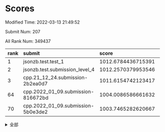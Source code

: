 # Scores

Modified Time: 2022-03-13 21:49:52

Submit Num: 207

All Rank Num: 349437

| rank |               submit               |       score        |       sigma        | pk_num |
| :--- | :--------------------------------- | :----------------- | :----------------- | :----- |
| 1    | jsonzb.test.test_1                 | 1012.6784436715391 | 0.7917291915427179 | 6748   |
| 2    | jsonzb.test.submission_level_4     | 1012.2570379953546 | 0.8024837070009462 | 6752   |
| 3    | cpp.21_12_24.submission-2b2ea0d7   | 1011.6154742123417 | 0.801861437893022  | 6757   |
| 64   | cpp.2022_01_09.submission-816672bd | 1004.0086586661632 | 0.7039318354346766 | 6756   |
| 70   | cpp.2022_01_09.submission-5b0e3de2 | 1003.7465282620667 | 0.7205992179512466 | 6752   |


<details>
<summary>全部</summary>

| rank |                 submit                 |       score        |       sigma        | pk_num |
| :--- | :------------------------------------- | :----------------- | :----------------- | :----- |
| 1    | jsonzb.test.test_1                     | 1012.6784436715391 | 0.7917291915427179 | 6748   |
| 2    | jsonzb.test.submission_level_4         | 1012.2570379953546 | 0.8024837070009462 | 6752   |
| 3    | cpp.21_12_24.submission-2b2ea0d7       | 1011.6154742123417 | 0.801861437893022  | 6757   |
| 4    | gobigger.level_3.submission_level_3_6  | 1011.529690659435  | 0.7896077943192267 | 6757   |
| 5    | gobigger.level_3.submission_level_3_34 | 1011.4001931606125 | 0.7641125312280129 | 6754   |
| 6    | gobigger.level_3.submission_level_3_27 | 1011.3670305124372 | 0.7776450991598189 | 6756   |
| 7    | gobigger.level_3.submission_level_3_11 | 1011.315184916182  | 0.7793614987862727 | 6758   |
| 8    | gobigger.level_3.submission_level_3_26 | 1011.2041267603106 | 0.778752297869342  | 6753   |
| 9    | gobigger.level_3.submission_level_3_36 | 1011.1619979661474 | 0.7698688966959369 | 6750   |
| 10   | gobigger.level_3.submission_level_3_3  | 1010.8854868216617 | 0.7619450214667016 | 6752   |
| 11   | gobigger.level_3.submission_level_3_19 | 1010.8012150742104 | 0.7624812204563368 | 6752   |
| 12   | gobigger.level_3.submission_level_3_38 | 1010.7490088025894 | 0.7706553863730058 | 6750   |
| 13   | gobigger.level_3.submission_level_3_16 | 1010.6773908309897 | 0.7646279951598767 | 6754   |
| 14   | gobigger.level_3.submission_level_3_9  | 1010.6262722251084 | 0.7813230111874792 | 6756   |
| 15   | gobigger.level_3.submission_level_3_33 | 1010.5062184506739 | 0.765892265422388  | 6751   |
| 16   | gobigger.level_3.submission_level_3_48 | 1010.493736325256  | 0.7842597314010712 | 6753   |
| 17   | gobigger.level_3.submission_level_3_25 | 1010.4154057822589 | 0.7733903989133831 | 6751   |
| 18   | gobigger.level_3.submission_level_3_12 | 1010.3379367349237 | 0.7834436033696783 | 6753   |
| 19   | gobigger.level_3.submission_level_3_22 | 1010.2701511988524 | 0.7662729352893073 | 6753   |
| 20   | gobigger.level_3.submission_level_3_8  | 1010.2235140569873 | 0.754976733054634  | 6754   |
| 21   | gobigger.level_3.submission_level_3_47 | 1010.2096577412142 | 0.7442034503258493 | 6754   |
| 22   | gobigger.level_3.submission_level_3_7  | 1010.1648443708755 | 0.7622541181903404 | 6751   |
| 23   | gobigger.level_3.submission_level_3_24 | 1010.1474918050886 | 0.7426334631216684 | 6755   |
| 24   | gobigger.level_3.submission_level_3_18 | 1010.1138015709341 | 0.7607782248810188 | 6749   |
| 25   | gobigger.level_3.submission_level_3_30 | 1010.0775782782641 | 0.7548813733325372 | 6757   |
| 26   | gobigger.level_3.submission_level_3_28 | 1010.063552559455  | 0.762808413392298  | 6752   |
| 27   | gobigger.level_3.submission_level_3_2  | 1010.0584606498203 | 0.7389612256692056 | 6744   |
| 28   | gobigger.level_3.submission_level_3_29 | 1010.0356483415683 | 0.7520891584353413 | 6751   |
| 29   | gobigger.level_3.submission_level_3_41 | 1009.9844982362074 | 0.7509005793559688 | 6750   |
| 30   | gobigger.level_3.submission_level_3_37 | 1009.915171519475  | 0.7594880081837846 | 6752   |
| 31   | gobigger.level_3.submission_level_3_0  | 1009.8321105024143 | 0.7514853864069465 | 6758   |
| 32   | gobigger.level_3.submission_level_3_35 | 1009.8164581575518 | 0.7508171288334383 | 6752   |
| 33   | gobigger.level_3.submission_level_3_39 | 1009.7939592618875 | 0.7569819405157111 | 6741   |
| 34   | gobigger.level_3.submission_level_3_49 | 1009.7457028860415 | 0.7632133862998336 | 6753   |
| 35   | gobigger.level_3.submission_level_3_40 | 1009.7443341749154 | 0.745162056251886  | 6753   |
| 36   | gobigger.level_3.submission_level_3_32 | 1009.6871597059187 | 0.7594767019415166 | 6754   |
| 37   | gobigger.level_3.submission_level_3_15 | 1009.6862138154551 | 0.7496846610444478 | 6753   |
| 38   | gobigger.level_3.submission_level_3_20 | 1009.6566674884799 | 0.7399494887709326 | 6759   |
| 39   | gobigger.level_3.submission_level_3_13 | 1009.6114120496303 | 0.7544111585450365 | 6755   |
| 40   | gobigger.level_3.submission_level_3_43 | 1009.4822248062542 | 0.7597802838739207 | 6746   |
| 41   | gobigger.level_3.submission_level_3_4  | 1009.3861673196832 | 0.7564204949869467 | 6757   |
| 42   | gobigger.level_3.submission_level_3_46 | 1009.3130029469563 | 0.7259400999461975 | 6759   |
| 43   | gobigger.level_3.submission_level_3_45 | 1009.2652857310843 | 0.7522651562178466 | 6761   |
| 44   | gobigger.level_3.submission_level_3_42 | 1009.2387643956612 | 0.7479102458190919 | 6752   |
| 45   | gobigger.level_3.submission_level_3_14 | 1009.2341150184344 | 0.75616076663153   | 6748   |
| 46   | gobigger.level_3.submission_level_3_17 | 1009.1822567364774 | 0.7425959293716609 | 6757   |
| 47   | gobigger.level_3.submission_level_3_5  | 1009.1585470064018 | 0.7368192095907129 | 6747   |
| 48   | gobigger.level_3.submission_level_3_44 | 1009.1401136118739 | 0.7541804708265389 | 6749   |
| 49   | gobigger.level_3.submission_level_3_21 | 1009.0185876671451 | 0.7424286573177242 | 6750   |
| 50   | gobigger.level_3.submission_level_3_10 | 1009.0063984101128 | 0.7756610454676798 | 6749   |
| 51   | gobigger.level_3.submission_level_3_1  | 1008.8524740729024 | 0.7362934423508712 | 6754   |
| 52   | gobigger.level_3.submission_level_3_31 | 1008.8506081641996 | 0.748949481217749  | 6750   |
| 53   | gobigger.level_3.submission_level_3_23 | 1008.202031982555  | 0.7678950992994155 | 6756   |
| 54   | gobigger.level_1.submission_level_1_49 | 1005.4179827315816 | 0.7425026067829466 | 6752   |
| 55   | gobigger.level_1.submission_level_1_28 | 1004.9578468517751 | 0.7178880473502472 | 6752   |
| 56   | gobigger.level_1.submission_level_1_41 | 1004.7901532500887 | 0.7216987325350619 | 6753   |
| 57   | gobigger.level_1.submission_level_1_11 | 1004.5995304002633 | 0.7150334939123597 | 6757   |
| 58   | gobigger.level_1.submission_level_1_36 | 1004.5752545858408 | 0.7193130416698927 | 6752   |
| 59   | gobigger.level_1.submission_level_1_44 | 1004.2773851618886 | 0.7304264664194305 | 6753   |
| 60   | gobigger.level_1.submission_level_1_13 | 1004.2679157313192 | 0.7261138480344135 | 6753   |
| 61   | gobigger.level_1.submission_level_1_26 | 1004.2318986312821 | 0.7126402751452406 | 6753   |
| 62   | gobigger.level_1.submission_level_1_48 | 1004.2239022006299 | 0.7149912755818156 | 6754   |
| 63   | gobigger.level_1.submission_level_1_34 | 1004.1098503480574 | 0.7190170769913637 | 6750   |
| 64   | cpp.2022_01_09.submission-816672bd     | 1004.0086586661632 | 0.7039318354346766 | 6756   |
| 65   | gobigger.level_1.submission_level_1_39 | 1003.9979499095153 | 0.7280172332150396 | 6748   |
| 66   | gobigger.level_1.submission_level_1_4  | 1003.9750319775617 | 0.7210293636662649 | 6750   |
| 67   | gobigger.level_1.submission_level_1_33 | 1003.7992262219991 | 0.7078128016619563 | 6755   |
| 68   | gobigger.level_1.submission_level_1_40 | 1003.7930227209591 | 0.7203298497125197 | 6750   |
| 69   | gobigger.level_1.submission_level_1_19 | 1003.7558028310333 | 0.7180009174489559 | 6753   |
| 70   | cpp.2022_01_09.submission-5b0e3de2     | 1003.7465282620667 | 0.7205992179512466 | 6752   |
| 71   | gobigger.level_1.submission_level_1_18 | 1003.7402128030216 | 0.7219729227023054 | 6753   |
| 72   | gobigger.level_1.submission_level_1_29 | 1003.6906575979068 | 0.7192538636564678 | 6751   |
| 73   | gobigger.level_1.submission_level_1_43 | 1003.6870288012161 | 0.7100345930355011 | 6751   |
| 74   | gobigger.level_1.submission_level_1_0  | 1003.647546796297  | 0.705375908680122  | 6753   |
| 75   | gobigger.level_1.submission_level_1_21 | 1003.6316078829325 | 0.7198491378163383 | 6754   |
| 76   | gobigger.level_1.submission_level_1_7  | 1003.5615852734703 | 0.7100547015085507 | 6756   |
| 77   | gobigger.level_1.submission_level_1_16 | 1003.5606531023271 | 0.7147978566052268 | 6750   |
| 78   | gobigger.level_1.submission_level_1_1  | 1003.5361080595865 | 0.7184244025905929 | 6753   |
| 79   | gobigger.level_1.submission_level_1_23 | 1003.4980355930685 | 0.7073379706155059 | 6755   |
| 80   | gobigger.level_1.submission_level_1_47 | 1003.441014660644  | 0.7078171377570136 | 6748   |
| 81   | gobigger.level_1.submission_level_1_25 | 1003.3943476892946 | 0.7227415623638099 | 6752   |
| 82   | gobigger.level_1.submission_level_1_46 | 1003.3924458504837 | 0.7198303657045306 | 6751   |
| 83   | gobigger.level_1.submission_level_1_12 | 1003.3611929843196 | 0.7287139261079667 | 6750   |
| 84   | gobigger.level_1.submission_level_1_31 | 1003.2878437216378 | 0.7187306175300652 | 6752   |
| 85   | gobigger.level_1.submission_level_1_3  | 1003.174895095697  | 0.7249908956704019 | 6756   |
| 86   | gobigger.level_1.submission_level_1_17 | 1003.1370008156025 | 0.7095879312642385 | 6747   |
| 87   | gobigger.level_1.submission_level_1_6  | 1003.0894190549279 | 0.7227467187966754 | 6757   |
| 88   | gobigger.level_1.submission_level_1_30 | 1003.0389693816173 | 0.7047048572230782 | 6751   |
| 89   | gobigger.level_1.submission_level_1_8  | 1003.000124988834  | 0.7249027434942168 | 6753   |
| 90   | gobigger.level_1.submission_level_1_45 | 1002.9380828232322 | 0.7154955559694788 | 6749   |
| 91   | gobigger.level_1.submission_level_1_2  | 1002.8564177964925 | 0.710349521812843  | 6747   |
| 92   | gobigger.level_1.submission_level_1_9  | 1002.8162445961408 | 0.7081032748738534 | 6751   |
| 93   | gobigger.level_1.submission_level_1_32 | 1002.7995098506921 | 0.7084963762988532 | 6752   |
| 94   | gobigger.level_1.submission_level_1_42 | 1002.7740082244927 | 0.7122008397349584 | 6754   |
| 95   | gobigger.level_1.submission_level_1_5  | 1002.6778980266006 | 0.7200794369005005 | 6755   |
| 96   | gobigger.level_1.submission_level_1_38 | 1002.6064471618787 | 0.7189197354648885 | 6758   |
| 97   | gobigger.level_1.submission_level_1_20 | 1002.5220292087189 | 0.7037257991871623 | 6756   |
| 98   | gobigger.level_1.submission_level_1_14 | 1002.4795745768697 | 0.7180434476716044 | 6752   |
| 99   | gobigger.level_1.submission_level_1_15 | 1002.4554759016954 | 0.715288255919728  | 6752   |
| 100  | gobigger.level_1.submission_level_1_10 | 1002.1781578686259 | 0.7178507765131983 | 6754   |
| 101  | gobigger.level_1.submission_level_1_35 | 1002.1385763671776 | 0.7236151734608985 | 6749   |
| 102  | gobigger.level_1.submission_level_1_27 | 1002.1358527933824 | 0.7133868862090474 | 6757   |
| 103  | gobigger.level_1.submission_level_1_37 | 1002.0944686645154 | 0.7089379094407603 | 6752   |
| 104  | gobigger.level_1.submission_level_1_22 | 1001.8962947636957 | 0.7213242017787032 | 6751   |
| 105  | gobigger.level_1.submission_level_1_24 | 1001.8085156422535 | 0.714081557343522  | 6751   |
| 106  | gobigger.random.submission_random_45   | 997.5576121024164  | 0.7045449588900909 | 6752   |
| 107  | gobigger.random.submission_random_9    | 997.1141838548959  | 0.7154079976509204 | 6749   |
| 108  | gobigger.random.submission_random_39   | 997.0667064396454  | 0.7158742538907485 | 6749   |
| 109  | gobigger.random.submission_random_37   | 997.0526809953354  | 0.7103086389339298 | 6751   |
| 110  | gobigger.random.submission_random_28   | 996.8960589349127  | 0.719712220275437  | 6752   |
| 111  | gobigger.random.submission_random_18   | 996.8417006612721  | 0.7073847613431542 | 6752   |
| 112  | gobigger.random.submission_random_47   | 996.8052037624258  | 0.7065882864715747 | 6754   |
| 113  | gobigger.random.submission_random_33   | 996.6927088742184  | 0.717491447303918  | 6747   |
| 114  | gobigger.random.submission_random_36   | 996.5672995308051  | 0.7113606213113274 | 6757   |
| 115  | gobigger.random.submission_random_40   | 996.5597032463438  | 0.722357405036268  | 6761   |
| 116  | gobigger.random.submission_random_5    | 996.4724644307552  | 0.7022167330971162 | 6754   |
| 117  | gobigger.random.submission_random_34   | 996.4245072393735  | 0.726501236000169  | 6754   |
| 118  | gobigger.random.submission_random_29   | 996.4000132795214  | 0.7196980339139702 | 6747   |
| 119  | gobigger.random.submission_random_12   | 996.392532536405   | 0.7187787683436122 | 6756   |
| 120  | gobigger.random.submission_random_10   | 996.2810148052474  | 0.7088331923680344 | 6755   |
| 121  | gobigger.random.submission_random_14   | 996.2721660461096  | 0.7055287951135157 | 6757   |
| 122  | gobigger.random.submission_random_0    | 996.1625699098688  | 0.7057634662286904 | 6749   |
| 123  | gobigger.random.submission_random_19   | 996.079913424263   | 0.7087268385530764 | 6751   |
| 124  | gobigger.random.submission_random_6    | 996.0792180514028  | 0.7188314237794211 | 6752   |
| 125  | gobigger.random.submission_random_11   | 996.0573997247438  | 0.7205250875845091 | 6756   |
| 126  | gobigger.random.submission_random_3    | 996.018888775473   | 0.7037353921911428 | 6751   |
| 127  | gobigger.random.submission_random_24   | 995.9956048769882  | 0.7073419824131562 | 6751   |
| 128  | gobigger.random.submission_random_32   | 995.9452436248151  | 0.7026140205404823 | 6755   |
| 129  | gobigger.random.submission_random_43   | 995.9373573311967  | 0.7152552880427825 | 6751   |
| 130  | gobigger.random.submission_random_30   | 995.8209046845059  | 0.7121133617697633 | 6754   |
| 131  | gobigger.random.submission_random_2    | 995.7941188807044  | 0.7175427493040114 | 6750   |
| 132  | gobigger.random.submission_random_49   | 995.7652129161406  | 0.7080174239846956 | 6749   |
| 133  | gobigger.random.submission_random_42   | 995.7630497638426  | 0.6964015980348431 | 6750   |
| 134  | gobigger.random.submission_random_23   | 995.7457205481288  | 0.7130414995253835 | 6758   |
| 135  | gobigger.random.submission_random_20   | 995.706221314247   | 0.7195059096021164 | 6749   |
| 136  | gobigger.random.submission_random_26   | 995.6711250020421  | 0.7186820316525022 | 6750   |
| 137  | gobigger.random.submission_random_21   | 995.6603057225641  | 0.7118374478711973 | 6758   |
| 138  | gobigger.random.submission_random_25   | 995.6267218359596  | 0.7150377171784703 | 6759   |
| 139  | gobigger.random.submission_random_17   | 995.6144837556268  | 0.6932956812133629 | 6749   |
| 140  | gobigger.random.submission_random_15   | 995.5918437809574  | 0.7151559147857278 | 6749   |
| 141  | gobigger.random.submission_random_48   | 995.5200256960741  | 0.7191100272557904 | 6752   |
| 142  | gobigger.random.submission_random_8    | 995.4853242156373  | 0.7272668296398529 | 6753   |
| 143  | gobigger.random.submission_random_31   | 995.3629481928251  | 0.7338756833889599 | 6752   |
| 144  | gobigger.random.submission_random_1    | 995.3155039025876  | 0.7173753170417855 | 6748   |
| 145  | gobigger.random.submission_random_27   | 995.2646791989315  | 0.7108829659672191 | 6753   |
| 146  | gobigger.random.submission_random_4    | 995.2391870415664  | 0.7201194246161527 | 6757   |
| 147  | gobigger.random.submission_random_38   | 995.1829414888373  | 0.7115463053428966 | 6753   |
| 148  | gobigger.random.submission_random_7    | 995.1828821138379  | 0.7086221370264835 | 6751   |
| 149  | gobigger.random.submission_random_44   | 995.1331663070466  | 0.7104988955204878 | 6750   |
| 150  | gobigger.random.submission_random_22   | 995.0253124929936  | 0.7148503738498203 | 6752   |
| 151  | gobigger.random.submission_random_16   | 995.0132688862274  | 0.7056530212868112 | 6754   |
| 152  | gobigger.random.submission_random_46   | 994.8148255411423  | 0.7124442138136148 | 6750   |
| 153  | gobigger.random.submission_random_35   | 994.802127446251   | 0.7067678670243153 | 6747   |
| 154  | gobigger.random.submission_random_41   | 994.4297845061873  | 0.718970243750841  | 6753   |
| 155  | gobigger.random.submission_random_13   | 994.3866961261808  | 0.7360178644338863 | 6755   |
| 156  | gobigger.level_2.submission_level_2_34 | 994.2422326585387  | 0.7390196665228147 | 6748   |
| 157  | gobigger.level_2.submission_level_2_46 | 994.1005338724945  | 0.7255753461363778 | 6754   |
| 158  | gobigger.level_2.submission_level_2_14 | 994.024476145724   | 0.7332351205023309 | 6753   |
| 159  | gobigger.level_2.submission_level_2_2  | 993.9861797278796  | 0.7380266351599697 | 6755   |
| 160  | gobigger.level_2.submission_level_2_38 | 993.6519564952984  | 0.7343939859925508 | 6748   |
| 161  | gobigger.level_2.submission_level_2_45 | 993.5123719232887  | 0.7312753106167281 | 6753   |
| 162  | gobigger.level_2.submission_level_2_11 | 993.3283591597548  | 0.7458114070540782 | 6750   |
| 163  | gobigger.level_2.submission_level_2_28 | 993.2303300482885  | 0.7370883682517964 | 6751   |
| 164  | gobigger.level_2.submission_level_2_24 | 993.2208784606294  | 0.7521496200556601 | 6754   |
| 165  | gobigger.level_2.submission_level_2_48 | 993.193812437112   | 0.7387476349523273 | 6750   |
| 166  | gobigger.level_2.submission_level_2_40 | 993.0625661515741  | 0.7351566715730621 | 6753   |
| 167  | gobigger.level_2.submission_level_2_22 | 992.7391834155053  | 0.7408190876360164 | 6758   |
| 168  | gobigger.level_2.submission_level_2_0  | 992.6308984946318  | 0.7371583056157708 | 6761   |
| 169  | gobigger.level_2.submission_level_2_5  | 992.624785053826   | 0.7345467393801607 | 6749   |
| 170  | gobigger.level_2.submission_level_2_23 | 992.6192325228707  | 0.748339149237289  | 6755   |
| 171  | gobigger.level_2.submission_level_2_15 | 992.6133257305307  | 0.7427892655018801 | 6756   |
| 172  | gobigger.level_2.submission_level_2_26 | 992.467484675791   | 0.7349227036216429 | 6748   |
| 173  | gobigger.level_2.submission_level_2_49 | 992.4465265483998  | 0.7528387692433106 | 6751   |
| 174  | gobigger.level_2.submission_level_2_29 | 992.4396873569219  | 0.7467905085107637 | 6751   |
| 175  | gobigger.level_2.submission_level_2_31 | 992.3078010188766  | 0.7460947317296426 | 6752   |
| 176  | gobigger.level_2.submission_level_2_10 | 992.2938323263155  | 0.7471820017106027 | 6751   |
| 177  | gobigger.level_2.submission_level_2_4  | 992.2585148001206  | 0.7298653707300773 | 6752   |
| 178  | gobigger.level_2.submission_level_2_32 | 992.2275469366679  | 0.751910877858194  | 6756   |
| 179  | gobigger.level_2.submission_level_2_30 | 992.1686411526692  | 0.7551766664751347 | 6755   |
| 180  | gobigger.level_2.submission_level_2_47 | 992.0847618699329  | 0.7348029228762559 | 6751   |
| 181  | gobigger.level_2.submission_level_2_25 | 991.9575994269369  | 0.7536421853318095 | 6755   |
| 182  | gobigger.level_2.submission_level_2_8  | 991.9474770435655  | 0.7511253512377999 | 6756   |
| 183  | gobigger.level_2.submission_level_2_42 | 991.9338962996893  | 0.7661332629270897 | 6750   |
| 184  | gobigger.level_2.submission_level_2_37 | 991.918776453928   | 0.7411830567577411 | 6751   |
| 185  | gobigger.level_2.submission_level_2_27 | 991.9133760671646  | 0.7486226972333346 | 6749   |
| 186  | gobigger.level_2.submission_level_2_16 | 991.8772292771433  | 0.753734407835595  | 6751   |
| 187  | gobigger.level_2.submission_level_2_21 | 991.8093130693431  | 0.7466075838230666 | 6752   |
| 188  | gobigger.level_2.submission_level_2_35 | 991.8074789388797  | 0.7587188195297877 | 6751   |
| 189  | gobigger.level_2.submission_level_2_9  | 991.754048746057   | 0.7532433673472905 | 6756   |
| 190  | gobigger.level_2.submission_level_2_3  | 991.7475513005605  | 0.7630845731712376 | 6748   |
| 191  | gobigger.level_2.submission_level_2_20 | 991.743633878523   | 0.7598202291158243 | 6750   |
| 192  | gobigger.level_2.submission_level_2_6  | 991.6114348363288  | 0.757593919218775  | 6746   |
| 193  | gobigger.level_2.submission_level_2_36 | 991.6025216045829  | 0.74863819506486   | 6751   |
| 194  | gobigger.level_2.submission_level_2_7  | 991.5631814213655  | 0.7536925774536601 | 6751   |
| 195  | gobigger.level_2.submission_level_2_19 | 991.3360081217547  | 0.7365176479730953 | 6754   |
| 196  | gobigger.level_2.submission_level_2_1  | 991.2972772123139  | 0.7572985618683943 | 6751   |
| 197  | gobigger.level_2.submission_level_2_12 | 991.2184956225706  | 0.777666502563691  | 6753   |
| 198  | gobigger.level_2.submission_level_2_39 | 991.1511844246088  | 0.7555253743041627 | 6752   |
| 199  | gobigger.level_2.submission_level_2_17 | 991.1306697336514  | 0.7339917960361362 | 6756   |
| 200  | gobigger.level_2.submission_level_2_33 | 991.0696611594047  | 0.7559385792574793 | 6751   |
| 201  | gobigger.level_2.submission_level_2_43 | 991.0257215211209  | 0.7671232763305529 | 6753   |
| 202  | gobigger.level_2.submission_level_2_13 | 990.953918358975   | 0.7349861511749788 | 6753   |
| 203  | gobigger.level_2.submission_level_2_44 | 990.6935682564931  | 0.7621224797684548 | 6748   |
| 204  | gobigger.level_2.submission_level_2_41 | 990.5953522361581  | 0.759172134125     | 6752   |
| 205  | gobigger.level_2.submission_level_2_18 | 990.1480331962046  | 0.7552617182810184 | 6753   |
| 206  | gobigger.none.submission_none_1        | 975.9233229095416  | 1.4509830381732636 | 6755   |
| 207  | gobigger.none.submission_none_0        | 975.4989156177328  | 1.53622385203331   | 6752   |

</details>